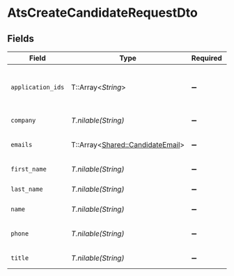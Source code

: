 # AtsCreateCandidateRequestDto


## Fields

| Field                                                                           | Type                                                                            | Required                                                                        | Description                                                                     | Example                                                                         |
| ------------------------------------------------------------------------------- | ------------------------------------------------------------------------------- | ------------------------------------------------------------------------------- | ------------------------------------------------------------------------------- | ------------------------------------------------------------------------------- |
| `application_ids`                                                               | T::Array<*String*>                                                              | :heavy_minus_sign:                                                              | List of candidate application IDs                                               | ["123e4567-e89b-12d3-a456-426614174000","523e1234-e89b-fdd2-a456-762545121101"] |
| `company`                                                                       | *T.nilable(String)*                                                             | :heavy_minus_sign:                                                              | Candidate company                                                               | Company Inc.                                                                    |
| `emails`                                                                        | T::Array<[Shared::CandidateEmail](../../models/shared/candidateemail.md)>       | :heavy_minus_sign:                                                              | List of candidate emails                                                        |                                                                                 |
| `first_name`                                                                    | *T.nilable(String)*                                                             | :heavy_minus_sign:                                                              | Candidate first name                                                            | Romain                                                                          |
| `last_name`                                                                     | *T.nilable(String)*                                                             | :heavy_minus_sign:                                                              | Candidate last name                                                             | Sestier                                                                         |
| `name`                                                                          | *T.nilable(String)*                                                             | :heavy_minus_sign:                                                              | Candidate name                                                                  | Romain Sestier                                                                  |
| `phone`                                                                         | *T.nilable(String)*                                                             | :heavy_minus_sign:                                                              | Candidate phone number                                                          | +16178294093                                                                    |
| `title`                                                                         | *T.nilable(String)*                                                             | :heavy_minus_sign:                                                              | Candidate title                                                                 | Software Engineer                                                               |